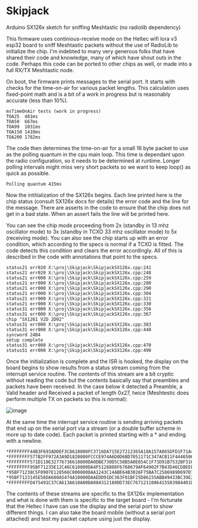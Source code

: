 # Skipjack
Arduino SX126x sketch for sniffing Meshtastic (no radiolib dependency)

This firmware uses continious-receive mode on the Heltec wifi lora v3 esp32 board to sniff Meshtastic packets without the use of RadioLib to initialize the chip. I'm indebted to many very generous folks that have shared their code and knowledge, many of which have shout outs in the code. Perhaps this code can be ported to other chips as well, or made into a full RX/TX Meshtastic node.

On boot, the firmware prints messages to the serial port. It starts with checks for the time-on-air for various packet lengths. This calculation uses fixed-point math and is a bit of a work in progress but is reasonably accurate (less than 10%).

```
msTimeOnAir tests (work in progress)
TOA25  481ms
TOA50  667ms
TOA99  1031ms
TOA150 1410ms
TOA200 1782ms
```

The code then determines the time-on-air for a small 16 byte packet to use as the polling quantum in the cpu main loop. This time is dependant upon the radio configuration, so it needs to be determined at runtime. Longer polling intervals might miss very short packets so we want to keep loop() as quick as possible.

```
Polling quantum 415ms
```

Now the intitialization of the SX126x begins. Each line printed here is the chip status <chip mode> <command status> (consult SX126x docs for details) the error code and the line for the message. There are asserts in the code to ensure that the chip does not get in a bad state. When an assert fails the line will be printed here.

You can see the chip mode proceeding from 2x (standby in 13 mhz oscillator mode) to 3x (standby in TCXO 33 mhz oscillator mode) to 5x (receiving mode). You can also see the chip starts up with an error condition, which according to the specs is normal if a TCXO is fitted. The code detects this condition and clears the error accordingly. All of this is described in the code with annotations that point to the specs.

```
status21 err020 X:\proj\Skipjack\SkipjackSX126x.cpp:241
status21 err020 X:\proj\Skipjack\SkipjackSX126x.cpp:248
status21 err000 X:\proj\Skipjack\SkipjackSX126x.cpp:259
status21 err000 X:\proj\Skipjack\SkipjackSX126x.cpp:280
status21 err000 X:\proj\Skipjack\SkipjackSX126x.cpp:290
status21 err000 X:\proj\Skipjack\SkipjackSX126x.cpp:304
status21 err000 X:\proj\Skipjack\SkipjackSX126x.cpp:321
status21 err000 X:\proj\Skipjack\SkipjackSX126x.cpp:330
status31 err000 X:\proj\Skipjack\SkipjackSX126x.cpp:356
status31 err000 X:\proj\Skipjack\SkipjackSX126x.cpp:367
chip "SX1261 V2D 2D02"
status31 err000 X:\proj\Skipjack\SkipjackSX126x.cpp:383
status31 err000 X:\proj\Skipjack\SkipjackSX126x.cpp:440
syncword 24B4
setup complete
status31 err000 X:\proj\Skipjack\SkipjackSX126x.cpp:470
status51 err000 X:\proj\Skipjack\SkipjackSX126x.cpp:490
```

Once the initialization is complete and the ISR is hooked, the display on the board begins to show results from a status stream coming from the interrupt service routine. The contents of this stream are a bit cryptic without reading the code but the contents basically say that preambles and packets have been received. In the case below it detected a Preamble, a Valid header and Received a packet of length 0x27, twice (Meshtestic does perform multiple TX on packets so this is normal):

![image](https://github.com/user-attachments/assets/7181cad3-b240-4d4e-827e-3673c4d531e5)

At the same time the interrupt service routine is sending arriving packets that end up on the serial port via a stream (or a double buffer scheme in more up to date code). Each packet is printed starting with a * and ending with a newline.

```
*FFFFFFFF44B3F693ADDEF3C8610800FC3716DA715E27212365A18A157A865DFD1F71A405A76904
*FFFFFFFF577B2FF972A3A9D1820800FCCCE974A6D0D6BD7051171C347ACB11F4446506E34F2DE2
*FFFFFFFF571D110E32776736610800DA0DBE730D5C50B5A0E654C1F73D91B7532BF3166FC09EF3946C9AB4F41B77B431DCAC
*FFFFFFFF95BF71235E12C46C610800DA4F5128808F6768679AF64902F7B43D46CD8EEF3B80C97F2D53129CDEB4A14E397678F4
*95BF71238C5F0907E128566C000800DAA1243C14ABE64B3026F75BA7C2586989D697D71D8E122C3CC0758402FD48B9256E8C76BF11D1FCFD942A9300A6AFDBA4A96AAC7B5FB8ACDBD77F
*95BF7123145E56DA680A5474A10800DAAEDD91DC363F01BF25D86155ABB49433BC39E2253A07EA4A55DDA605F9D3F01710539A84C8BE15D4CD76DB819A203E364683
*FFFFFFFFD475491C37CA613A610A00DA084312180DD73EC7671211086415583984401DB1E4B14125F390673E
```

The contents of these streams are specific to the SX126x implementation and what is done with them is specific to the target board - I'm fortunate that the Heltec I have can use the display and the serial port to show different things. I can also take the board mobile (without a serial port attached) and test my packet capture using just the display.
